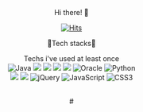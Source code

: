 <div align="center">
Hi there! 👋
  
[![Hits](https://hits.seeyoufarm.com/api/count/incr/badge.svg?url=https%3A%2F%2Fgithub.com%2Fttaehee&count_bg=%232E51EF&title_bg=%231B1919&icon=icq.svg&icon_color=%23E7E7E7&title=hits&edge_flat=false)](https://hits.seeyoufarm.com)

:tangerine:Tech stacks:blossom:

Techs i've used at least once <br/>
<img alt="Java" src ="https://img.shields.io/badge/Java-5BC4EE.svg?&style=flat-square,&logo=Java&logoColor=white"/> 
<img src="https://img.shields.io/badge/-Spring-6DB33F?style=flat-square,&logo=Spring&logoColor=white">
<img src="https://img.shields.io/badge/-Spring Security-6DB33F?style=flat-square,&logo=Spring Security&logoColor=white"> 
<img src="https://img.shields.io/badge/-Spring Boot-6DB33F?style=flat-square,&logo=Spring Boot&logoColor=white">
<img src="https://img.shields.io/badge/-Gradle-02303A?style=flat-square,e&logo=Gradle&logoColor=white">
<img alt="Oracle" src ="https://img.shields.io/badge/Oracle-F80000?&style=flat-square,&logo=Oracle&logoColor=white"/>
<img alt="Python" src ="https://img.shields.io/badge/Python-3776AB.svg?&style=flat-square,&logo=Python&logoColor=white"/><br/>
<img src="https://img.shields.io/badge/Amazon AWS-999999.svg?style=flat-square,&logo=Amazon%20AWS&logoColor=white"/> 
<img src="https://img.shields.io/badge/-Amazon EC2-FF8282.svg?style=flat-square,&logo=Amazon EC2&logoColor=white">
<img alt="jQuery" src ="https://img.shields.io/badge/jQuery-9266CC.svg?&style=flat-square,&logo=jQuery&logoColor=white"/>
<img alt="JavaScript" src ="https://img.shields.io/badge/JavaScript-FDC43E.svg?&style=flat-square,&logo=JavaScript&logoColor=white"/>
<img alt="CSS3" src ="https://img.shields.io/badge/CSS3-F08705.svg?&style=flat-square,&logo=CSS3&logoColor=white"/><br/>

<br/>#<br/>

</div>
